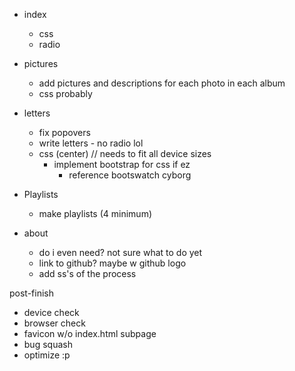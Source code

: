 * index
  * css
  * radio

* pictures
  * add pictures and descriptions for each photo in each album
  * css probably

* letters
  * fix popovers
  * write letters - no radio lol
  * css (center) // needs to fit all device sizes
    * implement bootstrap for css if ez
      * reference bootswatch cyborg

* Playlists
  * make playlists (4 minimum)

* about
  * do i even need? not sure what to do yet
  *  link to github? maybe w github logo
  * add ss's of the process

post-finish

- device check
- browser check
- favicon w/o index.html subpage
- bug squash
- optimize :p
